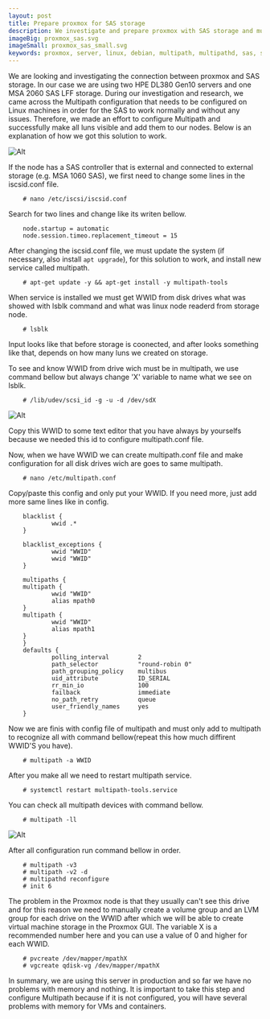 ```yaml
---
layout: post
title: Prepare proxmox for SAS storage
description: We investigate and prepare proxmox with SAS storage and multipath
imageBig: proxmox_sas.svg
imageSmall: proxmox_sas_small.svg
keywords: proxmox, server, linux, debian, multipath, multipathd, sas, storage, wwwid, iscsi, HPE, DL380, Gen10, LFF, SFF
---
```


We are looking and investigating the connection between proxmox and SAS storage. In our case we are using two HPE DL380 Gen10 servers and one MSA 2060 SAS LFF storage. During our investigation and research, we came across the Multipath configuration that needs to be configured on Linux machines in order for the SAS to work normally and without any issues. Therefore, we made an effort to configure Multipath and successfully make all luns visible and add them to our nodes. Below is an explanation of how we got this solution to work. 

![Alt](https://tomeksdev.com/new/postImages/proxmox_sas_small.svg "Proxmox")

If the node has a SAS controller that is external and connected to external storage (e.g. MSA 1060 SAS), we first need to change some lines in the iscsid.conf file.


        # nano /etc/iscsi/iscsid.conf

Search for two lines and change like its writen bellow.

        node.startup = automatic
        node.session.timeo.replacement_timeout = 15

After changing the iscsid.conf file, we must update the system (if necessary, also install ``apt upgrade``), for this solution to work, and install new service called multipath.

        # apt-get update -y && apt-get install -y multipath-tools

When service is installed we must get WWID from disk drives what was showed with lsblk command and what was linux node readerd from storage node.

        # lsblk

Input looks like that before storage is coonected, and after looks something like that, depends on how many luns we created on storage.

To see and know WWID from drive wich must be in multipath, we use command bellow but always change 'X' variable to name what we see on lsblk.

        # /lib/udev/scsi_id -g -u -d /dev/sdX

![Alt](https://tomeksdev.com/new/postImages/proxmox_wwid.png "Proxmox")

Copy this WWID to some text editor that you have always by yourselfs because we needed this id to configure multipath.conf file.

Now, when we have WWID we can create multipath.conf file and make configuration for all disk drives wich are goes to same multipath.

        # nano /etc/multipath.conf

Copy/paste this config and only put your WWID. If you need more, just add more same lines like in config.

        blacklist {
                wwid .*
        }

        blacklist_exceptions {
                wwid "WWID"
                wwid "WWID"
        }

        multipaths {
        multipath {
                wwid "WWID"
                alias mpath0
        }
        multipath {
                wwid "WWID"
                alias mpath1
        }
        }
        defaults {
                polling_interval        2
                path_selector           "round-robin 0"
                path_grouping_policy    multibus
                uid_attribute           ID_SERIAL
                rr_min_io               100
                failback                immediate
                no_path_retry           queue
                user_friendly_names     yes
        }

Now we are finis with config file of multipath and must only add to multipath to recognize all with command bellow(repeat this how much diffirent WWID'S you have).

        # multipath -a WWID

After you make all we need to restart multipath service.

        # systemctl restart multipath-tools.service

You can check all multipath devices with command bellow.

        # multipath -ll

![Alt](https://tomeksdev.com/new/postImages/proxmox_multipath.png "Proxmox")

After all configuration run command bellow in order.

        # multipath -v3
        # multipath -v2 -d
        # multipathd reconfigure
        # init 6

The problem in the Proxmox node is that they usually can't see this drive and for this reason we need to manually create a volume group and an LVM group for each drive on the WWID after which we will be able to create virtual machine storage in the Proxmox GUI. The variable X is a recommended number here and you can use a value of 0 and higher for each WWID.

        # pvcreate /dev/mapper/mpathX
        # vgcreate qdisk-vg /dev/mapper/mpathX

In summary, we are using this server in production and so far we have no problems with memory and nothing. It is important to take this step and configure Multipath because if it is not configured, you will have several problems with memory for VMs and containers.